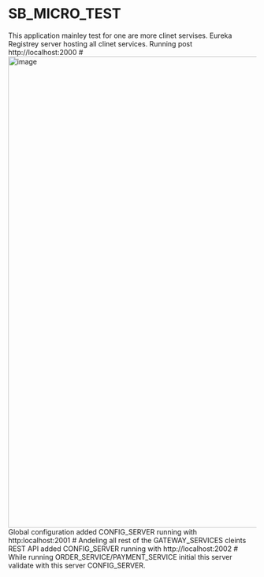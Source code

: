 # SB_MICRO_TEST
 This application mainley test for one are more clinet servises.
 Eureka Registrey server hosting all clinet services. Running post http://localhost:2000 #
<img width="958" alt="image" src="https://user-images.githubusercontent.com/44318990/215694433-43177ecc-a78d-4935-b58c-9b683fec463d.png">
Global configuration added CONFIG_SERVER running with http:localhost:2001 #
Andeling all rest of the GATEWAY_SERVICES cleints REST API added CONFIG_SERVER running with http://localhost:2002 #
While running ORDER_SERVICE/PAYMENT_SERVICE initial this server validate with this server CONFIG_SERVER.
